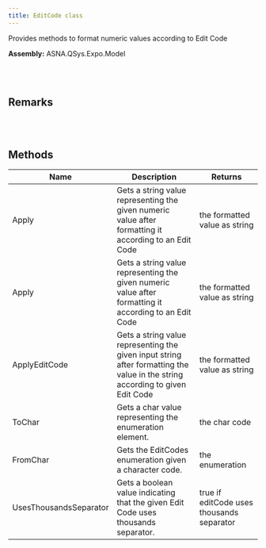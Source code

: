 ```yaml
---
title: EditCode class
---
```


Provides methods to format numeric values according to Edit Code

**Assembly:** ASNA.QSys.Expo.Model

<br>
<br>

## Remarks

<br>
<br>

## Methods
| Name | Description | Returns
| --- | --- | ---
| Apply | Gets a string value representing the given numeric value after formatting it according to an Edit Code | the formatted value as string
| Apply | Gets a string value representing the given numeric value after formatting it according to an Edit Code | the formatted value as string
| ApplyEditCode | Gets a string value representing the given input string after formatting the value in the string according to given Edit Code | the formatted value as string
| ToChar | Gets a char value representing the enumeration element. | the char code
| FromChar | Gets the EditCodes enumeration given a character code. | the enumeration
| UsesThousandsSeparator | Gets a boolean value indicating that the given Edit Code uses thousands separator. | true if editCode uses thousands separator

<br>
<br>

